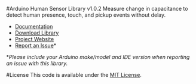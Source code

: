#Arduino Human Sensor Library v1.0.2
Measure change in capacitance to detect human presence, touch, and pickup events without delay.

* [Documentation](http://robotsbigdata.com/docs-arduino-human-sensor.html)
* [Download Library](https://github.com/alextaujenis/RBD_HumanSensor/raw/master/extras/RBD_HumanSensor.zip)
* [Project Website](http://robotsbigdata.com)
* [Report an Issue](https://github.com/alextaujenis/RBD_HumanSensor/issues/new)*

\**Please include your Arduino make/model and IDE version when reporting an issue with this library.*

#License
This code is available under the [MIT License](http://opensource.org/licenses/mit-license.php).
